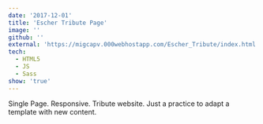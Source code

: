 ```yaml
---
date: '2017-12-01'
title: 'Escher Tribute Page'
image: ''
github: ''
external: 'https://migcapv.000webhostapp.com/Escher_Tribute/index.html'
tech:
  - HTML5
  - JS
  - Sass
show: 'true'
---
```


Single Page. Responsive. Tribute website. Just a practice to adapt a template with new content.
